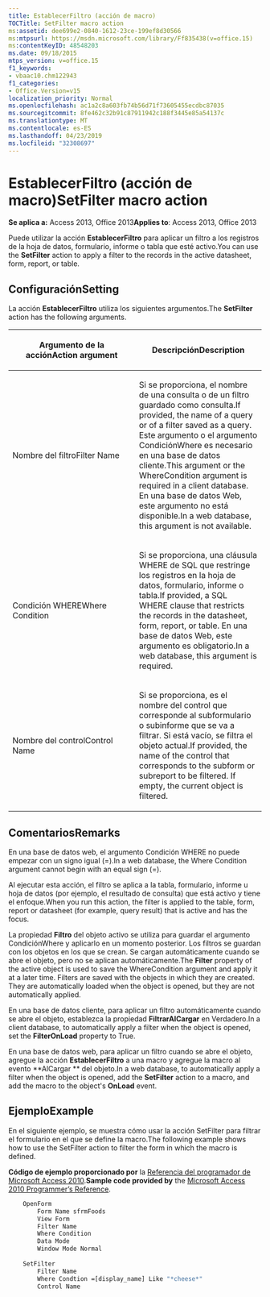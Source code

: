 ```yaml
---
title: EstablecerFiltro (acción de macro)
TOCTitle: SetFilter macro action
ms:assetid: dee699e2-0840-1612-23ce-199ef8d30566
ms:mtpsurl: https://msdn.microsoft.com/library/Ff835438(v=office.15)
ms:contentKeyID: 48548203
ms.date: 09/18/2015
mtps_version: v=office.15
f1_keywords:
- vbaac10.chm122943
f1_categories:
- Office.Version=v15
localization_priority: Normal
ms.openlocfilehash: ac1a2c8a603fb74b56d71f73605455ecdbc87035
ms.sourcegitcommit: 8fe462c32b91c87911942c188f3445e85a54137c
ms.translationtype: MT
ms.contentlocale: es-ES
ms.lasthandoff: 04/23/2019
ms.locfileid: "32308697"
---
```

# <a name="setfilter-macro-action"></a><span data-ttu-id="3b36d-102">EstablecerFiltro (acción de macro)</span><span class="sxs-lookup"><span data-stu-id="3b36d-102">SetFilter macro action</span></span>

<span data-ttu-id="3b36d-103">**Se aplica a:** Access 2013, Office 2013</span><span class="sxs-lookup"><span data-stu-id="3b36d-103">**Applies to**: Access 2013, Office 2013</span></span>

<span data-ttu-id="3b36d-104">Puede utilizar la acción **EstablecerFiltro** para aplicar un filtro a los registros de la hoja de datos, formulario, informe o tabla que esté activo.</span><span class="sxs-lookup"><span data-stu-id="3b36d-104">You can use the **SetFilter** action to apply a filter to the records in the active datasheet, form, report, or table.</span></span>

## <a name="setting"></a><span data-ttu-id="3b36d-105">Configuración</span><span class="sxs-lookup"><span data-stu-id="3b36d-105">Setting</span></span>

<span data-ttu-id="3b36d-106">La acción **EstablecerFiltro** utiliza los siguientes argumentos.</span><span class="sxs-lookup"><span data-stu-id="3b36d-106">The **SetFilter** action has the following arguments.</span></span>

<table>
<colgroup>
<col style="width: 50%" />
<col style="width: 50%" />
</colgroup>
<thead>
<tr class="header">
<th><p><span data-ttu-id="3b36d-107">Argumento de la acción</span><span class="sxs-lookup"><span data-stu-id="3b36d-107">Action argument</span></span></p></th>
<th><p><span data-ttu-id="3b36d-108">Descripción</span><span class="sxs-lookup"><span data-stu-id="3b36d-108">Description</span></span></p></th>
</tr>
</thead>
<tbody>
<tr class="odd">
<td><p><span data-ttu-id="3b36d-109">Nombre del filtro</span><span class="sxs-lookup"><span data-stu-id="3b36d-109">Filter Name</span></span></p></td>
<td><p><span data-ttu-id="3b36d-110">Si se proporciona, el nombre de una consulta o de un filtro guardado como consulta.</span><span class="sxs-lookup"><span data-stu-id="3b36d-110">If provided, the name of a query or of a filter saved as a query.</span></span> <span data-ttu-id="3b36d-111">Este argumento o el argumento CondiciónWhere es necesario en una base de datos cliente.</span><span class="sxs-lookup"><span data-stu-id="3b36d-111">This argument or the WhereCondition argument is required in a client database.</span></span> <span data-ttu-id="3b36d-112">En una base de datos Web, este argumento no está disponible.</span><span class="sxs-lookup"><span data-stu-id="3b36d-112">In a web database, this argument is not available.</span></span></p></td>
</tr>
<tr class="even">
<td><p><span data-ttu-id="3b36d-113">Condición WHERE</span><span class="sxs-lookup"><span data-stu-id="3b36d-113">Where Condition</span></span></p></td>
<td><p><span data-ttu-id="3b36d-114">Si se proporciona, una cláusula WHERE de SQL que restringe los registros en la hoja de datos, formulario, informe o tabla.</span><span class="sxs-lookup"><span data-stu-id="3b36d-114">If provided, a SQL WHERE clause that restricts the records in the datasheet, form, report, or table.</span></span> <span data-ttu-id="3b36d-115">En una base de datos Web, este argumento es obligatorio.</span><span class="sxs-lookup"><span data-stu-id="3b36d-115">In a web database, this argument is required.</span></span></p></td>
</tr>
<tr class="odd">
<td><p><span data-ttu-id="3b36d-116">Nombre del control</span><span class="sxs-lookup"><span data-stu-id="3b36d-116">Control Name</span></span></p></td>
<td><p><span data-ttu-id="3b36d-p103">Si se proporciona, es el nombre del control que corresponde al subformulario o subinforme que se va a filtrar. Si está vacío, se filtra el objeto actual.</span><span class="sxs-lookup"><span data-stu-id="3b36d-p103">If provided, the name of the control that corresponds to the subform or subreport to be filtered. If empty, the current object is filtered.</span></span></p></td>
</tr>
</tbody>
</table>


## <a name="remarks"></a><span data-ttu-id="3b36d-119">Comentarios</span><span class="sxs-lookup"><span data-stu-id="3b36d-119">Remarks</span></span>

<span data-ttu-id="3b36d-120">En una base de datos web, el argumento Condición WHERE no puede empezar con un signo igual (=).</span><span class="sxs-lookup"><span data-stu-id="3b36d-120">In a web database, the Where Condition argument cannot begin with an equal sign (=).</span></span>

<span data-ttu-id="3b36d-121">Al ejecutar esta acción, el filtro se aplica a la tabla, formulario, informe u hoja de datos (por ejemplo, el resultado de consulta) que está activo y tiene el enfoque.</span><span class="sxs-lookup"><span data-stu-id="3b36d-121">When you run this action, the filter is applied to the table, form, report or datasheet (for example, query result) that is active and has the focus.</span></span>

<span data-ttu-id="3b36d-p104">La propiedad **Filtro** del objeto activo se utiliza para guardar el argumento CondiciónWhere y aplicarlo en un momento posterior. Los filtros se guardan con los objetos en los que se crean. Se cargan automáticamente cuando se abre el objeto, pero no se aplican automáticamente.</span><span class="sxs-lookup"><span data-stu-id="3b36d-p104">The **Filter** property of the active object is used to save the WhereCondition argument and apply it at a later time. Filters are saved with the objects in which they are created. They are automatically loaded when the object is opened, but they are not automatically applied.</span></span>

<span data-ttu-id="3b36d-125">En una base de datos cliente, para aplicar un filtro automáticamente cuando se abre el objeto, establezca la propiedad **FiltrarAlCargar** en Verdadero.</span><span class="sxs-lookup"><span data-stu-id="3b36d-125">In a client database, to automatically apply a filter when the object is opened, set the **FilterOnLoad** property to True.</span></span>

<span data-ttu-id="3b36d-126">En una base de datos web, para aplicar un filtro cuando se abre el objeto, agregue la acción **EstablecerFiltro** a una macro y agregue la macro al evento \*\*AlCargar \*\* del objeto.</span><span class="sxs-lookup"><span data-stu-id="3b36d-126">In a web database, to automatically apply a filter when the object is opened, add the **SetFilter** action to a macro, and add the macro to the object's **OnLoad** event.</span></span>

## <a name="example"></a><span data-ttu-id="3b36d-127">Ejemplo</span><span class="sxs-lookup"><span data-stu-id="3b36d-127">Example</span></span>

<span data-ttu-id="3b36d-128">En el siguiente ejemplo, se muestra cómo usar la acción SetFilter para filtrar el formulario en el que se define la macro.</span><span class="sxs-lookup"><span data-stu-id="3b36d-128">The following example shows how to use the SetFilter action to filter the form in which the macro is defined.</span></span>

<span data-ttu-id="3b36d-129">**Código de ejemplo proporcionado por** la [Referencia del programador de Microsoft Access 2010](https://www.amazon.com/Microsoft-Access-2010-Programmers-Reference/dp/8126528125).</span><span class="sxs-lookup"><span data-stu-id="3b36d-129">**Sample code provided by** the [Microsoft Access 2010 Programmer’s Reference](https://www.amazon.com/Microsoft-Access-2010-Programmers-Reference/dp/8126528125).</span></span>

```vb
    OpenForm
        Form Name sfrmFoods
        View Form
        Filter Name
        Where Condition
        Data Mode
        Window Mode Normal
    
    SetFilter
        Filter Name
        Where Condtion =[display_name] Like "*cheese*"
        Control Name
```

